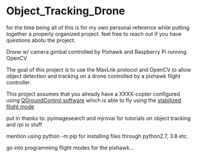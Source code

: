 # Object_Tracking_Drone

for the time being all of this is for my own personal reference while putting together a properly organized project. feel free to reach out if you have questions abotu the project.

Drone w/ camera gimbal controlled by Pixhawk and Raspberry Pi running OpenCV

The goal of this project is to use the MavLnk protocol and OpenCV to allow object detection and tracking on a drone controlled by a pixhawk flight controller.

This project assumes that you already have a XXXX-copter configured using [QGroundControl software](http://qgroundcontrol.com/) which is able to fly using the [stabilized flight mode](http://ardupilot.org/copter/docs/flight-modes.html)

put in thanks to: pyimagesearch and mjrovai for tutorials on object tracking and rpi io stuff

mention using python -m pip for installing files through python2.7, 3.8 etc.

go into programming flight modes for the pixhawk...
